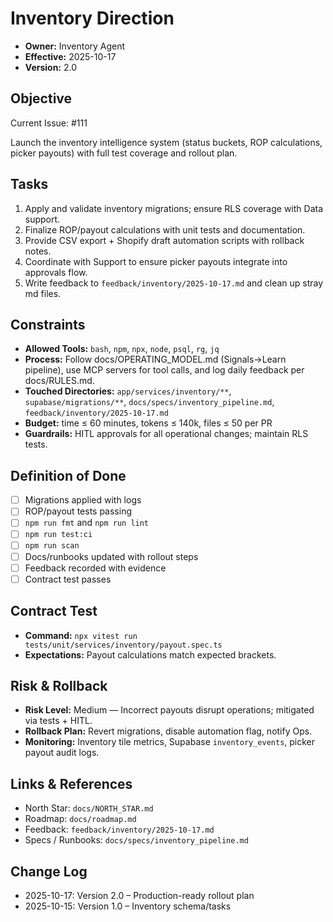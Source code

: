 # Inventory Direction

- **Owner:** Inventory Agent
- **Effective:** 2025-10-17
- **Version:** 2.0

## Objective
Current Issue: #111


Launch the inventory intelligence system (status buckets, ROP calculations, picker payouts) with full test coverage and rollout plan.

## Tasks



1. Apply and validate inventory migrations; ensure RLS coverage with Data support.
2. Finalize ROP/payout calculations with unit tests and documentation.
3. Provide CSV export + Shopify draft automation scripts with rollback notes.
4. Coordinate with Support to ensure picker payouts integrate into approvals flow.
5. Write feedback to `feedback/inventory/2025-10-17.md` and clean up stray md files.

## Constraints

- **Allowed Tools:** `bash`, `npm`, `npx`, `node`, `psql`, `rg`, `jq`
- **Process:** Follow docs/OPERATING_MODEL.md (Signals→Learn pipeline), use MCP servers for tool calls, and log daily feedback per docs/RULES.md.
- **Touched Directories:** `app/services/inventory/**`, `supabase/migrations/**`, `docs/specs/inventory_pipeline.md`, `feedback/inventory/2025-10-17.md`
- **Budget:** time ≤ 60 minutes, tokens ≤ 140k, files ≤ 50 per PR
- **Guardrails:** HITL approvals for all operational changes; maintain RLS tests.

## Definition of Done

- [ ] Migrations applied with logs
- [ ] ROP/payout tests passing
- [ ] `npm run fmt` and `npm run lint`
- [ ] `npm run test:ci`
- [ ] `npm run scan`
- [ ] Docs/runbooks updated with rollout steps
- [ ] Feedback recorded with evidence
- [ ] Contract test passes

## Contract Test

- **Command:** `npx vitest run tests/unit/services/inventory/payout.spec.ts`
- **Expectations:** Payout calculations match expected brackets.

## Risk & Rollback

- **Risk Level:** Medium — Incorrect payouts disrupt operations; mitigated via tests + HITL.
- **Rollback Plan:** Revert migrations, disable automation flag, notify Ops.
- **Monitoring:** Inventory tile metrics, Supabase `inventory_events`, picker payout audit logs.

## Links & References

- North Star: `docs/NORTH_STAR.md`
- Roadmap: `docs/roadmap.md`
- Feedback: `feedback/inventory/2025-10-17.md`
- Specs / Runbooks: `docs/specs/inventory_pipeline.md`

## Change Log

- 2025-10-17: Version 2.0 – Production-ready rollout plan
- 2025-10-15: Version 1.0 – Inventory schema/tasks
